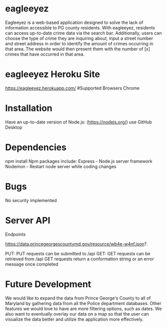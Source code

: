 # eagleeyez

Eagleeyez is a web-based application designed to solve the lack of information accessible to PG county residents. With eagleeyez, residents can access up-to-date crime data via the search bar. Additionally, users can choose the type of crime they are inquiring about, input a street number and street address in order to identify the amount of crimes occurring in that area. The website would then present them with the number of [x] crimes that have occurred in that area. 

# eagleeyez Heroku Site
https://eagleeyez.herokuapp.com/
#Supported Browsers 
Chrome

# Installation
Have an up-to-date version of Node.js: (https://nodejs.org/)
use GitHub Desktop

# Dependencies
npm install
Npm packages include:
Express - Node.js server framework
Nodemon - Restart node server while coding changes

# Bugs
No security implemented

# Server API
Endpoints

https://data.princegeorgescountymd.gov/resource/wb4e-w4nf.json?.

PUT:
PUT requests can be submitted to /api
GET:
GET requests can be retrieved from /api
GET requests return a conformation string or an error message once completed

# Future Development 
We would like to expand the data from Prince George's County to all of Maryland by gathering data from all the Police department databases. Other features we would love to have are more filtering options, such as dates. We also want to eventually overlay our data on a map so that the user can visualize the data better and utilize the application more effectively.
